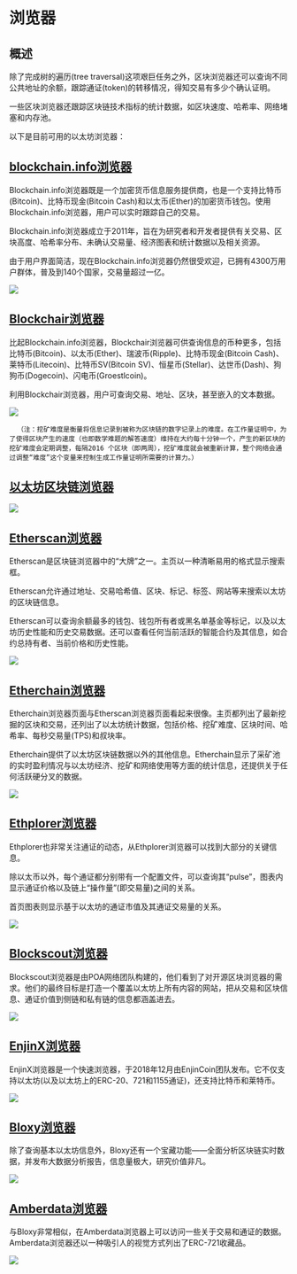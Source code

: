 # 浏览器

## 概述

除了完成树的遍历\(tree traversal\)这项艰巨任务之外，区块浏览器还可以查询不同公共地址的余额，跟踪通证\(token\)的转移情况，得知交易有多少个确认证明。

一些区块浏览器还跟踪区块链技术指标的统计数据，如区块速度、哈希率、网络堵塞和内存池。

以下是目前可用的以太坊浏览器：

## [blockchain.info浏览器](https://www.blockchain.com/explorer?view=eth_blocks)

Blockchain.info浏览器既是一个加密货币信息服务提供商，也是一个支持比特币\(Bitcoin\)、比特币现金\(Bitcoin Cash\)和以太币\(Ether\)的加密货币钱包。使用Blockchain.info浏览器，用户可以实时跟踪自己的交易。

Blockchain.info浏览器成立于2011年，旨在为研究者和开发者提供有关交易、区块高度、哈希率分布、未确认交易量、经济图表和统计数据以及相关资源。

由于用户界面简洁，现在Blockchain.info浏览器仍然很受欢迎，已拥有4300万用户群体，普及到140个国家，交易量超过一亿。

![](../.gitbook/assets/image%20%2819%29.png)

## [Blockchair浏览器](https://blockchair.com/)

比起Blockchain.info浏览器，Blockchair浏览器可供查询信息的币种更多，包括比特币\(Bitcoin\)、以太币\(Ether\)、瑞波币\(Ripple\)、比特币现金\(Bitcoin Cash\)、莱特币\(Litecoin\)、比特币SV\(Bitcoin SV\)、恒星币\(Stellar\)、达世币\(Dash\)、狗狗币\(Dogecoin\)、闪电币\(Groestlcoin\)。

利用Blockchair浏览器，用户可查询交易、地址、区块，甚至嵌入的文本数据。

![](../.gitbook/assets/image%20%2812%29.png)

      （注：挖矿难度是衡量将信息记录到被称为区块链的数字记录上的难度。在工作量证明中，为了使得区块产生的速度（也即数学难题的解答速度）维持在大约每十分钟一个，产生的新区块的挖矿难度会定期调整，每隔2016 个区块（即两周），挖矿难度就会被重新计算，整个网络会通过调整“难度”这个变量来控制生成工作量证明所需要的计算力。）

## [以太坊区块链浏览器](https://eth.btc.com/home)

![](../.gitbook/assets/image%20%2818%29.png)

## [Etherscan浏览器](https://etherscan.io/)

Etherscan是区块链浏览器中的“大牌”之一。主页以一种清晰易用的格式显示搜索框。

Etherscan允许通过地址、交易哈希值、区块、标记、标签、网站等来搜索以太坊的区块链信息。

Etherscan可以查询余额最多的钱包、钱包所有者或黑名单基金等标记，以及以太坊历史性能和历史交易数据。还可以查看任何当前活跃的智能合约及其信息，如合约总持有者、当前价格和历史性能。

![](../.gitbook/assets/image%20%2813%29.png)

## [Etherchain浏览器](https://www.etherchain.org/)

Etherchain浏览器页面与Etherscan浏览器页面看起来很像。主页都列出了最新挖掘的区块和交易，还列出了以太坊统计数据，包括价格、挖矿难度、区块时间、哈希率、每秒交易量\(TPS\)和叔块率。

Etherchain提供了以太坊区块链数据以外的其他信息。Etherchain显示了采矿池的实时盈利情况与以太坊经济、挖矿和网络使用等方面的统计信息，还提供关于任何活跃硬分叉的数据。

![](../.gitbook/assets/image%20%2814%29.png)

## [Ethplorer浏览器](https://ethplorer.io/)

Ethplorer也非常关注通证的动态，从Ethplorer浏览器可以找到大部分的关键信息。

除以太币以外，每个通证都分别带有一个配置文件，可以查询其“pulse”，图表内显示通证价格以及链上“操作量”\(即交易量\)之间的关系。

首页图表则显示基于以太坊的通证市值及其通证交易量的关系。

![](../.gitbook/assets/image%20%2811%29.png)

## [Blockscout浏览器](https://blockscout.com/)

Blockscout浏览器是由POA网络团队构建的，他们看到了对开源区块浏览器的需求。他们的最终目标是打造一个覆盖以太坊上所有内容的网站，把从交易和区块信息、通证价值到侧链和私有链的信息都涵盖进去。

![](../.gitbook/assets/image%20%2821%29.png)

## [EnjinX浏览器](https://enjinx.io/eth/transactions)

EnjinX浏览器是一个快速浏览器，于2018年12月由EnjinCoin团队发布。它不仅支持以太坊\(以及以太坊上的ERC-20、721和1155通证\)，还支持比特币和莱特币。

![](../.gitbook/assets/image%20%289%29.png)

## [Bloxy浏览器](https://bloxy.info/zh)

除了查询基本以太坊信息外，Bloxy还有一个宝藏功能——全面分析区块链实时数据，并发布大数据分析报告，信息量极大，研究价值非凡。

![](../.gitbook/assets/image%20%2810%29.png)

## [Amberdata浏览器](https://amberdata.io/dashboards/infrastructure)

与Bloxy非常相似，在Amberdata浏览器上可以访问一些关于交易和通证的数据。Amberdata浏览器还以一种吸引人的视觉方式列出了ERC-721收藏品。

![](../.gitbook/assets/image%20%2815%29.png)

